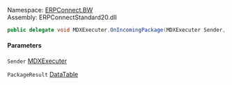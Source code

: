 
Namespace: [ERPConnect.BW](index.md)  
Assembly: ERPConnectStandard20.dll  

```csharp
public delegate void MDXExecuter.OnIncomingPackage(MDXExecuter Sender, DataTable PackageResult)
```

#### Parameters

`Sender` [MDXExecuter](ERPConnect.BW.MDXExecuter.md)

`PackageResult` [DataTable](https://learn.microsoft.com/dotnet/api/system.data.datatable)

